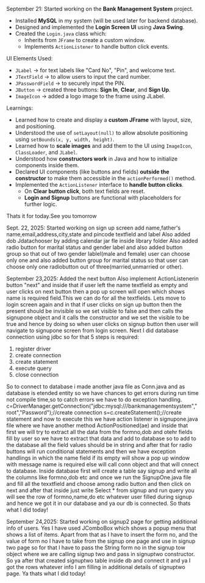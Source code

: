 September 21:
Started working on the **Bank Management System** project.
- Installed **MySQL** in my system (will be used later for backend database).
- Designed and implemented the **Login Screen UI** using **Java Swing**.
- Created the `Login.java` class which:
  - Inherits from `JFrame` to create a custom window.
  - Implements `ActionListener` to handle button click events.

UI Elements Used:
- `JLabel` → for text labels like "Card No", "Pin", and welcome text.
- `JTextField` → to allow users to input the card number.
- `JPasswordField` → to securely input the PIN.
- `JButton` → created three buttons: **Sign In**, **Clear**, and **Sign Up**.
- `ImageIcon` → added a logo image to the frame using JLabel.

Learnings:
- Learned how to create and display a **custom JFrame** with layout, size, and positioning.
- Understood the use of `setLayout(null)` to allow absolute positioning using `setBounds(x, y, width, height)`.
- Learned how to **scale images** and add them to the UI using `ImageIcon`, `ClassLoader`, and `JLabel`.
- Understood how **constructors work** in Java and how to initialize components inside them.
- Declared UI components (like buttons and fields) **outside the constructor** to make them accessible in the `actionPerformed()` method.
- Implemented the `ActionListener` interface to **handle button clicks**.
  - On **Clear button click**, both text fields are reset.
  - **Login and Signup** buttons are functional with placeholders for further logic.

Thats it for today.See you tomorrow

Sept. 22, 2025:
Started working on sign up screen
add name,father's name,email,address,city,state and pincode textfield and label
Also added dob Jdatachooser by adding calendar jar fle inside library folder
Also added radio button for marital status and gender label and also added button group so that out of two gender lablel(male and female) user can choose only one and also added button group for marital status so that user can choose only one radiobutton out of three(married,unmarried or other).

September 23,2025:
Added the next button 
Also implement ActionListenerin button "next" and inside that if user left the name textfield as empty and user clicks on next button then a pop up screen will open which shows name is required field.This we can do for all the textfields.
Lets move to login screen again and in that if user clicks on sign up button then the present should be invisible so we set visible to false and then calls the signupone object and it calls the constructor and we set the visible to be true and hence by doing so when user clicks on signup button then user will navigate to signupone screen from login screen.
Next I did database connection using jdbc so for that 5 steps is required:
1. register driver
2. create connection
3. create statement
4. execute query
5. close connection

So to connect to database i made another java file as Conn.java and as database is etended entity so we have chances to get errors during run time not compile time,so to catch errors we have to do exception handling.
 c=DriverManager.getConnection("jdbc:mysql:///bankmanagementsystem","root","Password");//create connection
s=c.createStatement();//create statement
and now to execute this we have action listener in signupone.java file where we have another method ActionPositioned(ae) and inside that first we will try to extract all the data from the formno,dob and otehr fields fill by user so we have to extract that data and add to database so to add to the database all the field values should be in string and after that for radio buttons will run conditional statements and then we have exception handlings in which the name field if its empty will show a pop up window with message name is required else will call conn object and that will cnnect to database.
Inside database first will create a table say signup and write all the columns like formno,dob etc and once we run the SignupOne.java file and fill all the texxtfield and choose among radio button and then click on next and after that inside just write Select * from signup and run query you will see the row of formno,name,do etc whatever user filled during signup and hence we got it in our database and ya our db is connected.
So thats what I did today!

September 24,2025:
Started working on signup2 page for getting additional info of users.
Yes I have used JComboBox which shows a popup menu that shows a list of items.
Apart from that as I have to insert the form no, and the value of form no I have to take from the signup one page and use in signup two page so for that I have to pass the String form no in the signup tow object where we are calling signup two and pass in signuptwo constructor.
So ya after that created signuptwo table inside db and connect it and ya I got the rows whatever info I am filling in additional details of signuptwo page.
Ya thats what I did today!



